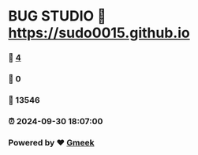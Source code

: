 # BUG STUDIO :link: https://sudo0015.github.io 
### :page_facing_up: [4](https://sudo0015.github.io/tag.html) 
### :speech_balloon: 0 
### :hibiscus: 13546 
### :alarm_clock: 2024-09-30 18:07:00 
### Powered by :heart: [Gmeek](https://github.com/Meekdai/Gmeek)
